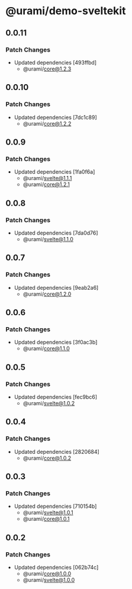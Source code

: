 # @urami/demo-sveltekit

## 0.0.11

### Patch Changes

- Updated dependencies [493ffbd]
  - @urami/core@1.2.3

## 0.0.10

### Patch Changes

- Updated dependencies [7dc1c89]
  - @urami/core@1.2.2

## 0.0.9

### Patch Changes

- Updated dependencies [1fa0f6a]
  - @urami/svelte@1.1.1
  - @urami/core@1.2.1

## 0.0.8

### Patch Changes

- Updated dependencies [7da0d76]
  - @urami/svelte@1.1.0

## 0.0.7

### Patch Changes

- Updated dependencies [9eab2a6]
  - @urami/core@1.2.0

## 0.0.6

### Patch Changes

- Updated dependencies [3f0ac3b]
  - @urami/core@1.1.0

## 0.0.5

### Patch Changes

- Updated dependencies [fec9bc6]
  - @urami/svelte@1.0.2

## 0.0.4

### Patch Changes

- Updated dependencies [2820684]
  - @urami/core@1.0.2

## 0.0.3

### Patch Changes

- Updated dependencies [710154b]
  - @urami/svelte@1.0.1
  - @urami/core@1.0.1

## 0.0.2

### Patch Changes

- Updated dependencies [062b74c]
  - @urami/core@1.0.0
  - @urami/svelte@1.0.0
